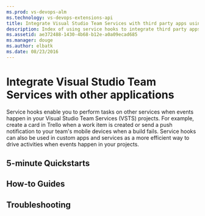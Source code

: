 ```yaml
---
ms.prod: vs-devops-alm
ms.technology: vs-devops-extensions-api
title: Integrate Visual Studio Team Services with third party apps using service hooks
description: Index of using service hooks to integrate third party apps with Visual Studio Team Services
ms.assetid: ae372488-1430-4b68-b12e-a0a09ecad685
ms.manager: douge
ms.author: elbatk
ms.date: 08/23/2016
---
```


# Integrate Visual Studio Team Services with other applications

Service hooks enable you to perform tasks on other services when events happen in your Visual Studio Team Services (VSTS) projects. For example, create a card in Trello when a work item is created or send a push notification to your team's mobile devices when a build fails. Service hooks can also be used in custom apps and services as a more efficient way to drive activities when events happen in your projects.

## 5-minute Quickstarts 


## How-to Guides


## Troubleshooting




